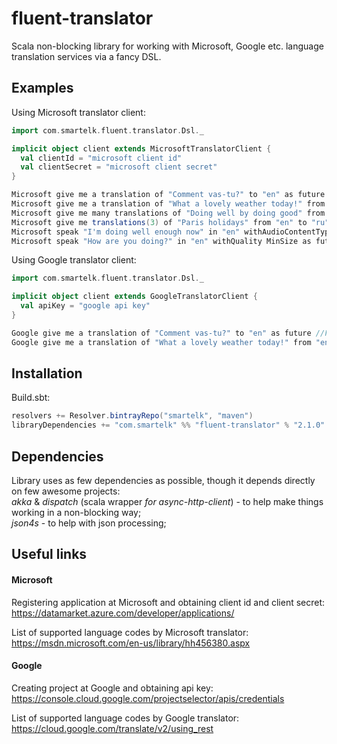 # fluent-translator

Scala non-blocking library for working with Microsoft, Google etc. language translation services via a fancy DSL.

Examples
--------------
Using Microsoft translator client:
```scala
import com.smartelk.fluent.translator.Dsl._

implicit object client extends MicrosoftTranslatorClient {
  val clientId = "microsoft client id"
  val clientSecret = "microsoft client secret"
}

Microsoft give me a translation of "Comment vas-tu?" to "en" as future //Future[String]
Microsoft give me a translation of "What a lovely weather today!" from "en" to "fr" withContentType `text/html` as future //Future[String]
Microsoft give me many translations of "Doing well by doing good" from "en" to "ru" as future //Future[GetTranslationsResponse]
Microsoft give me translations(3) of "Paris holidays" from "en" to "ru" withCategory "general" as future //Future[GetTranslationsResponse]
Microsoft speak "I'm doing well enough now" in "en" withAudioContentType `audio/mp3` as future //Future[SpeakResponse]
Microsoft speak "How are you doing?" in "en" withQuality MinSize as future //Future[SpeakResponse]
```

Using Google translator client:
```scala
import com.smartelk.fluent.translator.Dsl._

implicit object client extends GoogleTranslatorClient {
  val apiKey = "google api key"
}

Google give me a translation of "Comment vas-tu?" to "en" as future //Future[String]
Google give me a translation of "What a lovely weather today!" from "en" to "fr" withContentType `text/html` as future //Future[String]
```

Installation
--------------
Build.sbt:
```scala
resolvers += Resolver.bintrayRepo("smartelk", "maven")
libraryDependencies += "com.smartelk" %% "fluent-translator" % "2.1.0"
```

Dependencies
--------------
Library uses as few dependencies as possible, though it depends directly on few awesome projects:  
*akka* & *dispatch* (scala wrapper *for async-http-client*) - to help make things working in a non-blocking way;  
*json4s* - to help with json processing; 

Useful links
--------------
#### Microsoft
Registering application at Microsoft and obtaining client id and client secret:  
https://datamarket.azure.com/developer/applications/

List of supported language codes by Microsoft translator:  
https://msdn.microsoft.com/en-us/library/hh456380.aspx

#### Google
Creating project at Google and obtaining api key:  
https://console.cloud.google.com/projectselector/apis/credentials

List of supported language codes by Google translator:  
https://cloud.google.com/translate/v2/using_rest
